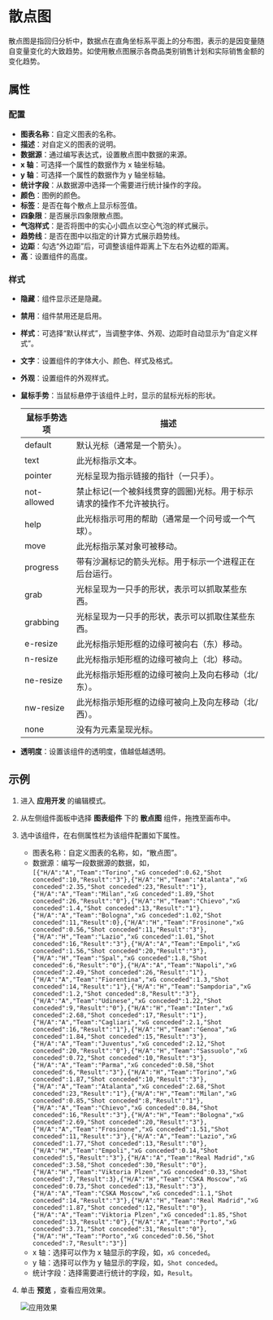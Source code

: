 # 散点图

散点图是指回归分析中，数据点在直角坐标系平面上的分布图，表示的是因变量随自变量变化的大致趋势。如使用散点图展示各商品类别销售计划和实际销售金额的变化趋势。

## 属性

### 配置

- **图表名称**：自定义图表的名称。
- **描述**：对自定义的图表的说明。
- **数据源**：通过编写表达式，设置散点图中数据的来源。
- **x 轴**：可选择一个属性的数据作为 x 轴坐标轴。
- **y 轴**：可选择一个属性的数据作为 y 轴坐标轴。
- **统计字段**：从数据源中选择一个需要进行统计操作的字段。
- **颜色**：图例的颜色。
- **标签**：是否在每个散点上显示标签值。
- **四象限**：是否展示四象限散点图。
- **气泡样式**：是否将图中的实心小圆点以空心气泡的样式展示。
- **趋势线**：是否在图中以指定的计算方式展示趋势线。
- **边距**：勾选“外边距”后，可调整该组件距离上下左右外边框的距离。
- **高**：设置组件的高度。

### 样式

- **隐藏**：组件显示还是隐藏。
- **禁用**：组件禁用还是启用。
- **样式**：可选择“默认样式”，当调整字体、外观、边距时自动显示为“自定义样式”。
- **文字**：设置组件的字体大小、颜色、样式及格式。
- **外观**：设置组件的外观样式。
- **鼠标手势**：当鼠标悬停于该组件上时，显示的鼠标光标的形状。
  
    鼠标手势选项 | 描述
    ---------|----------
    default | 默认光标（通常是一个箭头）。
    text | 此光标指示文本。 
    pointer | 光标呈现为指示链接的指针（一只手）。
    not-allowed | 禁止标记(一个被斜线贯穿的圆圈)光标。用于标示请求的操作不允许被执行。
    help | 此光标指示可用的帮助（通常是一个问号或一个气球）。
    move | 此光标指示某对象可被移动。
    progress | 带有沙漏标记的箭头光标。用于标示一个进程正在后台运行。
    grab | 光标呈现为一只手的形状，表示可以抓取某些东西。
    grabbing | 光标呈现为一只手的形状，表示可以抓取住某些东西。
    e-resize | 此光标指示矩形框的边缘可被向右（东）移动。
    n-resize | 此光标指示矩形框的边缘可被向上（北）移动。
    ne-resize | 此光标指示矩形框的边缘可被向上及向右移动（北/东）。
    nw-resize | 此光标指示矩形框的边缘可被向上及向左移动（北/西）。
    none | 没有为元素呈现光标。

- **透明度**：设置该组件的透明度，值越低越透明。

## 示例

1. 进入 **应用开发** 的编辑模式。
2. 从左侧组件面板中选择 **图表组件** 下的 **散点图** 组件，拖拽至画布中。
3. 选中该组件，在右侧属性栏为该组件配置如下属性。

    - 图表名称：自定义图表的名称，如，“散点图”。
    - 数据源：编写一段数据源的数据，如，
  `[{"H/A":"A","Team":"Torino","xG conceded":0.62,"Shot conceded":10,"Result":"3"},{"H/A":"H","Team":"Atalanta","xG conceded":2.35,"Shot conceded":23,"Result":"1"},{"H/A":"A","Team":"Milan","xG conceded":1.89,"Shot conceded":26,"Result":"0"},{"H/A":"H","Team":"Chievo","xG conceded":1.4,"Shot conceded":13,"Result":"1"},{"H/A":"A","Team":"Bologna","xG conceded":1.02,"Shot conceded":11,"Result":0},{"H/A":"H","Team":"Frosinone","xG conceded":0.56,"Shot conceded":11,"Result":"3"},{"H/A":"H","Team":"Lazio","xG conceded":1.01,"Shot conceded":16,"Result":"3"},{"H/A":"A","Team":"Empoli","xG conceded":1.56,"Shot conceded":20,"Result":"3"},{"H/A":"H","Team":"Spal","xG conceded":1.8,"Shot conceded":6,"Result":"0"},{"H/A":"A","Team":"Napoli","xG conceded":2.49,"Shot conceded":26,"Result":"1"},{"H/A":"A","Team":"Fiorentina","xG conceded":1.3,"Shot conceded":14,"Result":"1"},{"H/A":"H","Team":"Sampdoria","xG conceded":1.2,"Shot conceded":8,"Result":"3"},{"H/A":"A","Team":"Udinese","xG conceded":1.22,"Shot conceded":9,"Result":"0"},{"H/A":"H","Team":"Inter","xG conceded":2.68,"Shot conceded":17,"Result":"1"},{"H/A":"A","Team":"Cagliari","xG conceded":2.1,"Shot conceded":16,"Result":"1"},{"H/A":"H","Team":"Genoa","xG conceded":1.84,"Shot conceded":15,"Result":"3"},{"H/A":"A","Team":"Juventus","xG conceded":2.12,"Shot conceded":20,"Result":"0"},{"H/A":"H","Team":"Sassuolo","xG conceded":0.72,"Shot conceded":10,"Result":"3"},{"H/A":"A","Team":"Parma","xG conceded":0.58,"Shot conceded":6,"Result":"3"},{"H/A":"H","Team":"Torino","xG conceded":1.87,"Shot conceded":10,"Result":"3"},{"H/A":"A","Team":"Atalanta","xG conceded":2.68,"Shot conceded":23,"Result":"1"},{"H/A":"H","Team":"Milan","xG conceded":0.85,"Shot conceded":8,"Result":"1"},{"H/A":"A","Team":"Chievo","xG conceded":0.84,"Shot conceded":16,"Result":"3"},{"H/A":"H","Team":"Bologna","xG conceded":2.69,"Shot conceded":20,"Result":"3"},{"H/A":"A","Team":"Frosinone","xG conceded":1.51,"Shot conceded":11,"Result":"3"},{"H/A":"A","Team":"Lazio","xG conceded":1.77,"Shot conceded":13,"Result":"0"},{"H/A":"H","Team":"Empoli","xG conceded":0.14,"Shot conceded":5,"Result":"3"},{"H/A":"A","Team":"Real Madrid","xG conceded":3.58,"Shot conceded":30,"Result":"0"},{"H/A":"H","Team":"Viktoria Plzen","xG conceded":0.33,"Shot conceded":7,"Result":3},{"H/A":"H","Team":"CSKA Moscow","xG conceded":0.73,"Shot conceded":13,"Result":"3"},{"H/A":"A","Team":"CSKA Moscow","xG conceded":1.1,"Shot conceded":14,"Result":"3"},{"H/A":"H","Team":"Real Madrid","xG conceded":1.87,"Shot conceded":12,"Result":"0"},{"H/A":"A","Team":"Viktoria Plzen","xG conceded":1.85,"Shot conceded":13,"Result":"0"},{"H/A":"A","Team":"Porto","xG conceded":3.71,"Shot conceded":31,"Result":"0"},{"H/A":"H","Team":"Porto","xG conceded":0.56,"Shot conceded":7,"Result":"3"}]`
     - x 轴：选择可以作为 x 轴显示的字段，如，`xG conceded`。
     - y 轴：选择可以作为 y 轴显示的字段，如，`Shot conceded`。
     - 统计字段：选择需要进行统计的字段，如，`Result`。

4. 单击 **预览** ，查看应用效果。

    ![应用效果](https://docimages.blob.core.chinacloudapi.cn/images/Kris/Apps/chartscatter20210604.png)
